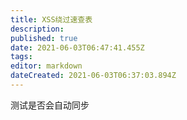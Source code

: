 ```yaml
---
title: XSS绕过速查表
description: 
published: true
date: 2021-06-03T06:47:41.455Z
tags: 
editor: markdown
dateCreated: 2021-06-03T06:37:03.894Z
---
```


测试是否会自动同步